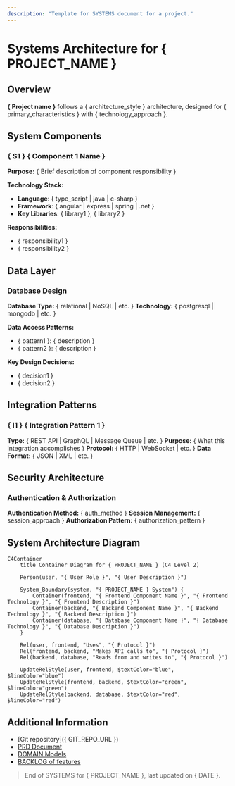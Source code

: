 ```yaml
---
description: "Template for SYSTEMS document for a project."
---
```


# Systems Architecture for { PROJECT_NAME }

## Overview

**{ Project name }** follows a { architecture_style } architecture, designed for { primary_characteristics } with { technology_approach }.

## System Components

### { S1 } { Component 1 Name }

**Purpose:** { Brief description of component responsibility }

**Technology Stack:**

- **Language**: { type_script | java | c-sharp }
- **Framework**: { angular | express | spring | .net }
- **Key Libraries**: { library1 }, { library2 }

**Responsibilities:**

- { responsibility1 }
- { responsibility2 }

## Data Layer

### Database Design

**Database Type:** { relational | NoSQL | etc. }
**Technology:** { postgresql | mongodb | etc. }

**Data Access Patterns:**

- { pattern1 }: { description }
- { pattern2 }: { description }

**Key Design Decisions:**

- { decision1 }
- { decision2 }

## Integration Patterns

### { I1 } { Integration Pattern 1 }

**Type:** { REST API | GraphQL | Message Queue | etc. }
**Purpose:** { What this integration accomplishes }
**Protocol:** { HTTP | WebSocket | etc. }
**Data Format:** { JSON | XML | etc. }

## Security Architecture

### Authentication & Authorization

**Authentication Method:** { auth_method }
**Session Management:** { session_approach }
**Authorization Pattern:** { authorization_pattern }

## System Architecture Diagram

```mermaid
C4Container
    title Container Diagram for { PROJECT_NAME } (C4 Level 2)

    Person(user, "{ User Role }", "{ User Description }")

    System_Boundary(system, "{ PROJECT_NAME } System") {
        Container(frontend, "{ Frontend Component Name }", "{ Frontend Technology }", "{ Frontend Description }")
        Container(backend, "{ Backend Component Name }", "{ Backend Technology }", "{ Backend Description }")
        Container(database, "{ Database Component Name }", "{ Database Technology }", "{ Database Description }")
    }

    Rel(user, frontend, "Uses", "{ Protocol }")
    Rel(frontend, backend, "Makes API calls to", "{ Protocol }")
    Rel(backend, database, "Reads from and writes to", "{ Protocol }")

    UpdateRelStyle(user, frontend, $textColor="blue", $lineColor="blue")
    UpdateRelStyle(frontend, backend, $textColor="green", $lineColor="green")
    UpdateRelStyle(backend, database, $textColor="red", $lineColor="red")
```

## Additional Information

<!-- Add any additional technical information -->

- [Git repository]({ GIT_REPO_URL })
- [PRD Document](./PRD.md)
- [DOMAIN Models](./DOMAIN.md)
- [BACKLOG of features](./BACKLOG.md)

> End of SYSTEMS for { PROJECT_NAME }, last updated on { DATE }.
